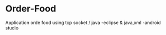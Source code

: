 # Order-Food
Application orde food using tcp socket / java -eclipse &amp; java,xml -android studio 
